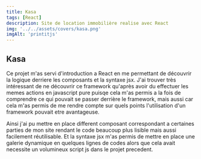 ```yaml
---
title: Kasa
tags: [React]
description: Site de location immobilière realise avec React
img: '../../assets/covers/kasa.png'
imgAlt: 'printitjs'
---
```


## Kasa

Ce projet m'as servi d'introduction a React en me permettant de découvrir la logique derriere les composants et la syntaxe jsx. J'ai trouver très intéressant de ne découvrir ce framework qu'après avoir du effectuer les memes actions en javascript pure puisqe cela m'as permis a la fois de comprendre ce qui pouvait se passer derrière le framework, mais aussi car cela m'as permis de me rendre compte sur quels points l'utilisation d'un framework pouvait etre avantageuse.

Ainsi j'ai pu mettre en place different composant correspondant a certaines parties de mon site rendant le code beaucoup plus lisible mais aussi facilement réutilisable. Et la syntaxe jsx m'as permis de mettre en place une galerie dynamique en quelques lignes de codes alors que cela avait necessite un volumineux script js dans le projet precedent.
